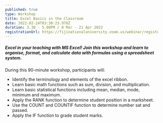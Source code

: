 ```yaml
---
published: true
type: Workshop
title: Excel Basics in the Classroom
date: 2022-02-24T03:30:23.978Z
duration: 3.30 - 5.00PM / 8 Mar - 21 Apr 2022
registrationUrl: https://fijinationaluniversity.zoom.us/webinar/register/WN__9D5c8FaT7mPsi7VhnBy9w
---
```

##### Excel in your teaching with MS Excel! Join this workshop and learn to organise, format, and calculate data with formulas using a spreadsheet system.

During this 90-minute workshop, participants will:

* Identify the terminology and elements of the excel ribbon.
* Learn basic math functions such as sum, division, and multiplication.
* Learn basic statistical functions including mean, median, mode, minimum and maximum.
* Apply the RANK function to determine student position in a marksheet.
* Use the COUNT and COUNTIF function to determine number sat and passed.
* Apply the IF function to grade student marks.